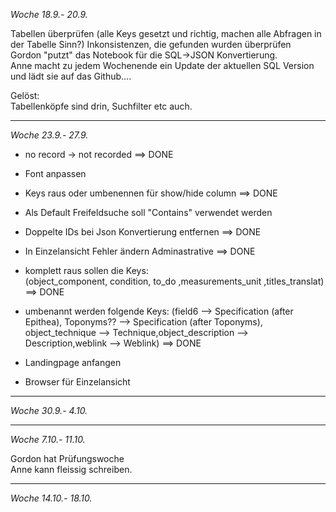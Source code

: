 *Woche 18.9.- 20.9.*

Tabellen überprüfen (alle Keys gesetzt und richtig, machen alle Abfragen in der Tabelle Sinn?)
Inkonsistenzen, die gefunden wurden überprüfen  
Gordon "putzt" das Notebook für die SQL->JSON Konvertierung.   
Anne macht zu jedem Wochenende ein Update der aktuellen SQL Version und lädt sie auf das Github....

Gelöst:  
Tabellenköpfe sind drin, Suchfilter etc auch. 

------------------------------------------------------------------------------------------------
*Woche 23.9.- 27.9.*
- no record -> not recorded  ==> DONE
- Font anpassen  
- Keys raus oder umbenennen für show/hide column  ==> DONE  
- Als Default Freifeldsuche soll "Contains" verwendet werden  
- Doppelte IDs bei Json Konvertierung entfernen  ==> DONE
- In Einzelansicht Fehler ändern Adminastrative  ==> DONE

- komplett raus sollen die Keys:  
  (object_component, condition, to_do ,measurements_unit ,titles_translat) ==> DONE
   
- umbenannt werden folgende Keys:
    (field6 --> Specification (after Epithea), Toponyms?? --> Specification (after Toponyms), 
    object_technique --> Technique,object_description --> Description,weblink --> Weblink) ==> DONE

- Landingpage anfangen
- Browser für Einzelansicht

------------------------------------------------------------------------------------------------
*Woche 30.9.- 4.10.*

------------------------------------------------------------------------------------------------
*Woche 7.10.- 11.10.*

Gordon hat Prüfungswoche  
Anne kann fleissig schreiben.  

------------------------------------------------------------------------------------------------
*Woche 14.10.- 18.10.*


